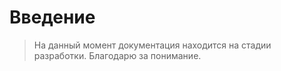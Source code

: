 # Введение

> На данный момент документация находится на стадии разработки. Благодарю за понимание.
